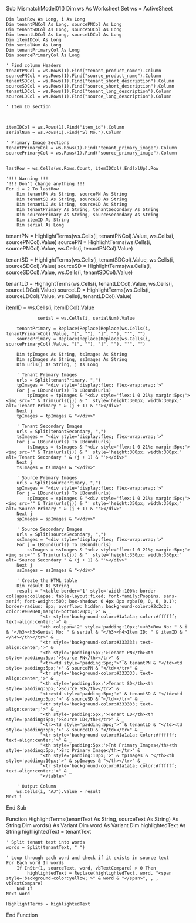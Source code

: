 Sub MismatchModel01()
    Dim ws As Worksheet
    Set ws = ActiveSheet

    Dim lastRow As Long, i As Long
    Dim tenantPNCol As Long, sourcePNCol As Long
    Dim tenantSDCol As Long, sourceSDCol As Long
    Dim tenantLDCol As Long, sourceLDCol As Long
    Dim itemIDCol As Long
    Dim serialNum As Long
    Dim tenantPrimaryCol As Long
    Dim sourcePrimaryCol As Long
    
    ' Find column Headers
    tenantPNCol = ws.Rows(1).Find("tenant_product_name").Column
    sourcePNCol = ws.Rows(1).Find("source_product_name").Column
    tenantSDCol = ws.Rows(1).Find("tenant_short_description").Column
    sourceSDCol = ws.Rows(1).Find("source_short_description").Column
    tenantLDCol = ws.Rows(1).Find("tenant_long_description").Column
    sourceLDCol = ws.Rows(1).Find("source_long_description").Column
    
    ' Item ID section
    
    
    
    itemIDCol = ws.Rows(1).Find("item_id").Column
    serialNum = ws.Rows(1).Find("Sl No.").Column
    
    ' Primary Image Sections
    tenantPrimaryCol = ws.Rows(1).Find("tenant_primary_image").Column
    sourcePrimaryCol = ws.Rows(1).Find("source_primary_image").Column
  

    lastRow = ws.Cells(ws.Rows.Count, itemIDCol).End(xlUp).Row
    
    '!!! Warning !!!
    '!!! Don't change anything !!!
    For i = 2 To lastRow
        Dim tenantPN As String, sourcePN As String
        Dim tenantSD As String, sourceSD As String
        Dim tenantLD As String, sourceLD As String
        Dim tenantPrimary As String, tenantSecondary As String
        Dim sourcePrimary As String, sourceSecondary As String
        Dim itemID As String
        Dim serial As Long
tenantPN = HighlightTerms(ws.Cells(i, tenantPNCol).Value, ws.Cells(i, sourcePNCol).Value)
sourcePN = HighlightTerms(ws.Cells(i, sourcePNCol).Value, ws.Cells(i, tenantPNCol).Value)

tenantSD = HighlightTerms(ws.Cells(i, tenantSDCol).Value, ws.Cells(i, sourceSDCol).Value)
sourceSD = HighlightTerms(ws.Cells(i, sourceSDCol).Value, ws.Cells(i, tenantSDCol).Value)

tenantLD = HighlightTerms(ws.Cells(i, tenantLDCol).Value, ws.Cells(i, sourceLDCol).Value)
sourceLD = HighlightTerms(ws.Cells(i, sourceLDCol).Value, ws.Cells(i, tenantLDCol).Value)

itemID = ws.Cells(i, itemIDCol).Value

                serial = ws.Cells(i, serialNum).Value

        tenantPrimary = Replace(Replace(Replace(ws.Cells(i, tenantPrimaryCol).Value, "[", ""), "]", ""), "'", "")
        sourcePrimary = Replace(Replace(Replace(ws.Cells(i, sourcePrimaryCol).Value, "[", ""), "]", ""), "'", "")
      
        Dim tpImages As String, tsImages As String
        Dim spImages As String, ssImages As String
        Dim urls() As String, j As Long

        ' Tenant Primary Images
        urls = Split(tenantPrimary, ",")
        tpImages = "<div style='display:flex; flex-wrap:wrap;'>"
        For j = LBound(urls) To UBound(urls)
            tpImages = tpImages & "<div style='flex:1 0 21%; margin:5px;'><img src='" & Trim(urls(j)) & "' style='height:300px; width:300px;' alt='Tenant Primary " & (j + 1) & "'></div>"
        Next j
        tpImages = tpImages & "</div>"

        ' Tenant Secondary Images
        urls = Split(tenantSecondary, ",")
        tsImages = "<div style='display:flex; flex-wrap:wrap;'>"
        For j = LBound(urls) To UBound(urls)
            tsImages = tsImages & "<div style='flex:1 0 21%; margin:5px;'><img src='" & Trim(urls(j)) & "' style='height:300px; width:300px;' alt='Tenant Secondary " & (j + 1) & "'></div>"
        Next j
        tsImages = tsImages & "</div>"

        ' Source Primary Images
        urls = Split(sourcePrimary, ",")
        spImages = "<div style='display:flex; flex-wrap:wrap;'>"
        For j = LBound(urls) To UBound(urls)
            spImages = spImages & "<div style='flex:1 0 21%; margin:5px;'><img src='" & Trim(urls(j)) & "' style='height:350px; width:350px;' alt='Source Primary " & (j + 1) & "'></div>"
        Next j
        spImages = spImages & "</div>"

        ' Source Secondary Images
        urls = Split(sourceSecondary, ",")
        ssImages = "<div style='display:flex; flex-wrap:wrap;'>"
        For j = LBound(urls) To UBound(urls)
            ssImages = ssImages & "<div style='flex:1 0 21%; margin:5px;'><img src='" & Trim(urls(j)) & "' style='height:350px; width:350px;' alt='Source Secondary " & (j + 1) & "'></div>"
        Next j
        ssImages = ssImages & "</div>"

        ' Create the HTML table
        Dim result As String
        result = "<table border='1' style='width:100%; border-collapse:collapse; table-layout:fixed; font-family:Poppins, sans-serif; font-weight:500; box-shadow: 0 4px 8px rgba(0, 0, 0, 0.1); border-radius: 8px; overflow: hidden; background-color:#2c2c2c; color:#e0e0e0;margin-bottom:20px;'>" & _
                 "<tr style='background-color:#1a1a1a; color:#ffffff; text-align:center;'>" & _
                 "<th colspan='2' style='padding:10px;'><h3>Row No: " & i & "</h3><h3>Serial No: " & serial & "</h3><h4>Item ID: " & itemID & "</h4></th></tr>" & _
                 "<tr style='background-color:#333333; text-align:center;'>" & _
                 "<th style='padding:5px;'>Tenant PN</th><th style='padding:5px;'>Source PN</th></tr>" & _
                 "<tr><td style='padding:5px;'>" & tenantPN & "</td><td style='padding:5px;'>" & sourcePN & "</td></tr>" & _
                 "<tr style='background-color:#333333; text-align:center;'>" & _
                 "<th style='padding:5px;'>Tenant SD</th><th style='padding:5px;'>Source SD</th></tr>" & _
                 "<tr><td style='padding:5px;'>" & tenantSD & "</td><td style='padding:5px;'>" & sourceSD & "</td></tr>" & _
                 "<tr style='background-color:#333333; text-align:center;'>" & _
                 "<th style='padding:5px;'>Tenant LD</th><th style='padding:5px;'>Source LD</th></tr>" & _
                 "<tr><td style='padding:5px;'>" & tenantLD & "</td><td style='padding:5px;'>" & sourceLD & "</td></tr>" & _
                 "<tr style='background-color:#1a1a1a; color:#ffffff; text-align:center;'>" & _
                 "<th style='padding:5px;'>Tnt Primary Images</th><th style='padding:5px;'>Src Primary Image</th></tr>" & _
                 "<th style='padding:10px;'>" & tpImages & "</th><th style='padding:10px;'>" & spImages & "</th></tr>" & _
                 "<tr style='background-color:#1a1a1a; color:#ffffff; text-align:center;'>" & _
                 "</table>"

        ' Output Column
        ws.Cells(i, "AJ").Value = result
    Next i
End Sub








Function HighlightTerms(tenantText As String, sourceText As String) As String
    Dim words() As Variant
    Dim word As Variant
    Dim highlightedText As String
    highlightedText = tenantText

    ' Split tenant text into words
    words = Split(tenantText, " ")

    ' Loop through each word and check if it exists in source text
    For Each word In words
        If InStr(1, sourceText, word, vbTextCompare) > 0 Then
            highlightedText = Replace(highlightedText, word, "<span style='background-color:yellow;'>" & word & "</span>", , , vbTextCompare)
        End If
    Next word

    HighlightTerms = highlightedText
End Function














